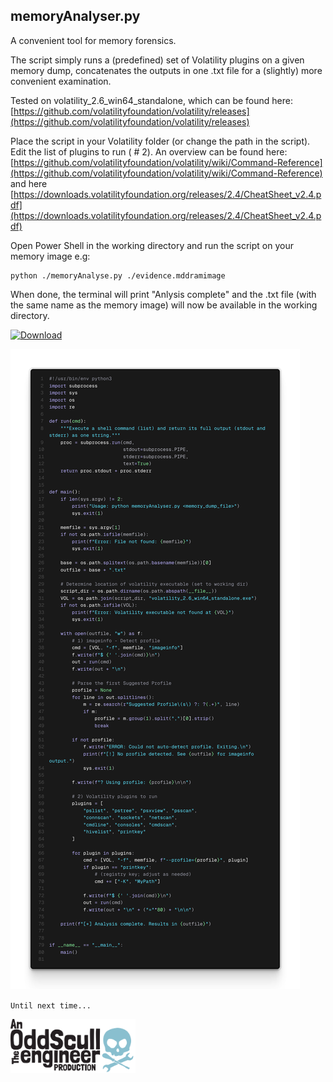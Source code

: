



## memoryAnalyser.py
A convenient tool for memory forensics.

The script simply runs a (predefined) set of Volatility plugins on a given memory dump, concatenates the outputs in one .txt file for a (slightly) more convenient examination.

Tested on volatility_2.6_win64_standalone, which can be found here: [https://github.com/volatilityfoundation/volatility/releases](https://github.com/volatilityfoundation/volatility/releases)

Place the script in your Volatility folder (or change the path in the script). Edit the list of plugins to run ( # 2). An overview can be found here: [https://github.com/volatilityfoundation/volatility/wiki/Command-Reference](https://github.com/volatilityfoundation/volatility/wiki/Command-Reference) and here [https://downloads.volatilityfoundation.org/releases/2.4/CheatSheet_v2.4.pdf](https://downloads.volatilityfoundation.org/releases/2.4/CheatSheet_v2.4.pdf)

Open Power Shell in the working directory and run the script on your memory image e.g:

````
python ./memoryAnalyse.py ./evidence.mddramimage
````
When done, the terminal will print "Anlysis complete" and the .txt file (with the same name as the memory image) will now be available in the working directory. 


[![Download](https://custom-icon-badges.demolab.com/badge/Script:-memoryAnalyser.py-B58DAE?style=flat&logo=download&logoColor=white)](https://github.com/oeeve/memoryAnalyser/blob/main/memoryAnalyser.py)

![memoryANalyser.py](/media/ray-so-export.png)



`Until next time...`
<br>

  <a href="https://oddweb.io">
    <img src="media/oddscull_the_engineer.webp" alt="Logo" width="200">
  </a>